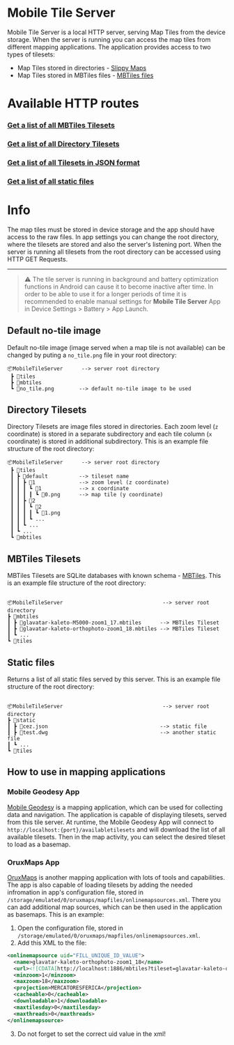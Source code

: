 # Mobile Tile Server

Mobile Tile Server is a local HTTP server, serving Map Tiles from the device storage. When the server is running you can access the map tiles from different mapping applications. The application provides access to two types of tilesets:

- Map Tiles stored in directories - [Slippy Maps](https://wiki.openstreetmap.org/wiki/Slippy_map_tilenames)
- Map Tiles stored in MBTiles files - [MBTiles files](https://github.com/mapbox/mbtiles-spec)

# Available HTTP routes

### [Get a list of all MBTiles Tilesets](/mbtiles)

### [Get a list of all Directory Tilesets](/tiles)

### [Get a list of all Tilesets in JSON format](/availabletilesets)

### [Get a list of all static files](/static)

# Info

The map tiles must be stored in device storage and the app should have access to the raw files. In app settings you can change the root directory, where the tilesets are stored and also the server's listening port. When the server is running all tilesets from the root directory can be accessed using HTTP GET Requests.

---

> ⚠️ The tile server is running in background and battery optimization functions in Android can cause it to become inactive after time. In order to be able to use it for a longer periods of time it is recommended to enable manual settings for **Mobile Tile Server** App in Device Settings > Battery > App Launch.

## Default no-tile image

Default no-tile image (image served when a map tile is not available) can be changed by puting a `no_tile.png` file in your root directory:

```
📦MobileTileServer      --> server root directory
 ┣ 📂tiles
 ┣ 📂mbtiles
 ┗ 📜no_tile.png        --> default no-tile image to be used
```

## Directory Tilesets

Directory Tilesets are image files stored in directories. Each zoom level (`z` coordinate) is stored in a separate subdirectory and each tile column (`x` coordinate) is stored in additional subdirectory. This is an example file structure of the root directory:

```
📦MobileTileServer      --> server root directory
 ┣ 📂tiles
 ┃ ┣ 📂default          --> tileset name
 ┃ ┃ ┣ 📂1              --> zoom level (z coordinate)
 ┃ ┃ ┃ ┗ 📂1            --> x coordinate
 ┃ ┃ ┃ ┃ ┗ 📜0.png      --> map tile (y coordinate)
 ┃ ┃ ┣ 📂2
 ┃ ┃ ┃ ┗ 📂2
 ┃ ┃ ┃ ┃ ┗ 📜1.png
 ┃ ┃ ┃ ┗ ...
 ┃ ┃ ┗ ...
 ┃ ┗ ...
 ┗ 📂mbtiles
```

## MBTiles Tilesets

MBTiles Tilesets are SQLite databases with known schema - [MBTiles](https://github.com/mapbox/mbtiles-spec). This is an example file structure of the root directory:

```

📦MobileTileServer                                --> server root directory
┣ 📂mbtiles
┃ ┣ 📜glavatar-kaleto-M5000-zoom1_17.mbtiles      --> MBTiles Tileset
┃ ┣ 📜glavatar-kaleto-orthophoto-zoom1_18.mbtiles --> MBTiles Tileset
┃ ┗ ...
┗ 📂tiles

```

## Static files

Returns a list of all static files served by this server. This is an example file structure of the root directory:

```

📦MobileTileServer                                --> server root directory
┣ 📂static
┃ ┣ 📜cez.json                                    --> static file
┃ ┣ 📜test.dwg                                    --> another static file
┃ ┗ ...
┗ 📂tiles

```

## How to use in mapping applications

### Mobile Geodesy App

[Mobile Geodesy](https://github.com/bojko108/mobile-geodesy) is a mapping application, which can be used for collecting data and navigation. The application is capable of displaying tilesets, served from this tile server. At runtime, the Mobile Geodesy App will connect to `http://localhost:{port}/availabletilesets` and will download the list of all available tilesets. Then in the map activity, you can select the desired tileset to load as a basemap.

### OruxMaps App

[OruxMaps](https://www.oruxmaps.com/cs/en/) is another mapping application with lots of tools and capabilities. The app is also capable of loading tilesets by adding the needed infromation in app's configuration file, stored in `/storage/emulated/0/oruxmaps/mapfiles/onlinemapsources.xml`. There you can add additional map sources, which can be then used in the application as basemaps. This is an example:

1. Open the configuration file, stored in `/storage/emulated/0/oruxmaps/mapfiles/onlinemapsources.xml`.
2. Add this XML to the file:

```xml
<onlinemapsource uid="FILL_UNIQUE_ID_VALUE">
  <name>glavatar-kaleto-orthophoto-zoom1_18</name>
  <url><![CDATA[http://localhost:1886/mbtiles?tileset=glavatar-kaleto-orthophoto-zoom1_18.mbtiles&z={z}&x={x}&y={y}]]></url>
  <minzoom>1</minzoom>
  <maxzoom>18</maxzoom>
  <projection>MERCATORESFERICA</projection>
  <cacheable>0</cacheable>
  <downloadable>1</downloadable>
  <maxtilesday>0</maxtilesday>
  <maxthreads>0</maxthreads>
</onlinemapsource>
```

3. Do not forget to set the correct uid value in the xml!
